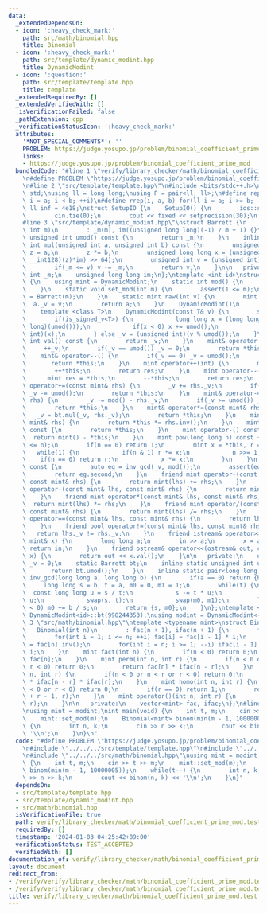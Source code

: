 ```yaml
---
data:
  _extendedDependsOn:
  - icon: ':heavy_check_mark:'
    path: src/math/binomial.hpp
    title: Binomial
  - icon: ':heavy_check_mark:'
    path: src/template/dynamic_modint.hpp
    title: DynamicModint
  - icon: ':question:'
    path: src/template/template.hpp
    title: template
  _extendedRequiredBy: []
  _extendedVerifiedWith: []
  _isVerificationFailed: false
  _pathExtension: cpp
  _verificationStatusIcon: ':heavy_check_mark:'
  attributes:
    '*NOT_SPECIAL_COMMENTS*': ''
    PROBLEM: https://judge.yosupo.jp/problem/binomial_coefficient_prime_mod
    links:
    - https://judge.yosupo.jp/problem/binomial_coefficient_prime_mod
  bundledCode: "#line 1 \"verify/library_checker/math/binomial_coefficient_prime_mod.test.cpp\"\
    \n#define PROBLEM \"https://judge.yosupo.jp/problem/binomial_coefficient_prime_mod\"\
    \n#line 2 \"src/template/template.hpp\"\n#include <bits/stdc++.h>\nusing namespace\
    \ std;\nusing ll = long long;\nusing P = pair<ll, ll>;\n#define rep(i, a, b) for(ll\
    \ i = a; i < b; ++i)\n#define rrep(i, a, b) for(ll i = a; i >= b; --i)\nconstexpr\
    \ ll inf = 4e18;\nstruct SetupIO {\n    SetupIO() {\n        ios::sync_with_stdio(0);\n\
    \        cin.tie(0);\n        cout << fixed << setprecision(30);\n    }\n} setup_io;\n\
    #line 3 \"src/template/dynamic_modint.hpp\"\nstruct Barrett {\n    explicit Barrett(unsigned\
    \ int m)\n        : _m(m), im((unsigned long long)(-1) / m + 1) {}\n    inline\
    \ unsigned int umod() const {\n        return _m;\n    }\n    inline unsigned\
    \ int mul(unsigned int a, unsigned int b) const {\n        unsigned long long\
    \ z = a;\n        z *= b;\n        unsigned long long x = (unsigned long long)(((unsigned\
    \ __int128)(z)*im) >> 64);\n        unsigned int v = (unsigned int)(z - x * _m);\n\
    \        if(_m <= v) v += _m;\n        return v;\n    }\n\n   private:\n    unsigned\
    \ int _m;\n    unsigned long long im;\n};\ntemplate <int id>\nstruct DynamicModint\
    \ {\n    using mint = DynamicModint;\n    static int mod() {\n        return (int)bt.umod();\n\
    \    }\n    static void set_mod(int m) {\n        assert(1 <= m);\n        bt\
    \ = Barrett(m);\n    }\n    static mint raw(int v) {\n        mint a;\n      \
    \  a._v = v;\n        return a;\n    }\n    DynamicModint()\n        : _v(0) {}\n\
    \    template <class T>\n    DynamicModint(const T& v) {\n        static_assert(is_integral_v<T>);\n\
    \        if(is_signed_v<T>) {\n            long long x = (long long)(v % (long\
    \ long)(umod()));\n            if(x < 0) x += umod();\n            _v = (unsigned\
    \ int)(x);\n        } else _v = (unsigned int)(v % umod());\n    }\n    unsigned\
    \ int val() const {\n        return _v;\n    }\n    mint& operator++() {\n   \
    \     ++_v;\n        if(_v == umod()) _v = 0;\n        return *this;\n    }\n\
    \    mint& operator--() {\n        if(_v == 0) _v = umod();\n        --_v;\n \
    \       return *this;\n    }\n    mint operator++(int) {\n        mint res = *this;\n\
    \        ++*this;\n        return res;\n    }\n    mint operator--(int) {\n  \
    \      mint res = *this;\n        --*this;\n        return res;\n    }\n    mint&\
    \ operator+=(const mint& rhs) {\n        _v += rhs._v;\n        if(_v >= umod())\
    \ _v -= umod();\n        return *this;\n    }\n    mint& operator-=(const mint&\
    \ rhs) {\n        _v += mod() - rhs._v;\n        if(_v >= umod()) _v -= umod();\n\
    \        return *this;\n    }\n    mint& operator*=(const mint& rhs) {\n     \
    \   _v = bt.mul(_v, rhs._v);\n        return *this;\n    }\n    mint& operator/=(const\
    \ mint& rhs) {\n        return *this *= rhs.inv();\n    }\n    mint operator+()\
    \ const {\n        return *this;\n    }\n    mint operator-() const {\n      \
    \  return mint() - *this;\n    }\n    mint pow(long long n) const {\n        assert(0\
    \ <= n);\n        if(n == 0) return 1;\n        mint x = *this, r = 1;\n     \
    \   while(1) {\n            if(n & 1) r *= x;\n            n >>= 1;\n        \
    \    if(n == 0) return r;\n            x *= x;\n        }\n    }\n    mint inv()\
    \ const {\n        auto eg = inv_gcd(_v, mod());\n        assert(eg.first == 1);\n\
    \        return eg.second;\n    }\n    friend mint operator+(const mint& lhs,\
    \ const mint& rhs) {\n        return mint(lhs) += rhs;\n    }\n    friend mint\
    \ operator-(const mint& lhs, const mint& rhs) {\n        return mint(lhs) -= rhs;\n\
    \    }\n    friend mint operator*(const mint& lhs, const mint& rhs) {\n      \
    \  return mint(lhs) *= rhs;\n    }\n    friend mint operator/(const mint& lhs,\
    \ const mint& rhs) {\n        return mint(lhs) /= rhs;\n    }\n    friend bool\
    \ operator==(const mint& lhs, const mint& rhs) {\n        return lhs._v == rhs._v;\n\
    \    }\n    friend bool operator!=(const mint& lhs, const mint& rhs) {\n     \
    \   return lhs._v != rhs._v;\n    }\n    friend istream& operator>>(istream& in,\
    \ mint& x) {\n        long long a;\n        in >> a;\n        x = a;\n       \
    \ return in;\n    }\n    friend ostream& operator<<(ostream& out, const mint&\
    \ x) {\n        return out << x.val();\n    }\n\n   private:\n    unsigned int\
    \ _v = 0;\n    static Barrett bt;\n    inline static unsigned int umod() {\n \
    \       return bt.umod();\n    }\n    inline static pair<long long, long long>\
    \ inv_gcd(long long a, long long b) {\n        if(a == 0) return {b, 0};\n   \
    \     long long s = b, t = a, m0 = 0, m1 = 1;\n        while(t) {\n          \
    \  const long long u = s / t;\n            s -= t * u;\n            m0 -= m1 *\
    \ u;\n            swap(s, t);\n            swap(m0, m1);\n        }\n        if(m0\
    \ < 0) m0 += b / s;\n        return {s, m0};\n    }\n};\ntemplate <int id>\nBarrett\
    \ DynamicModint<id>::bt(998244353);\nusing modint = DynamicModint<-1>;\n#line\
    \ 3 \"src/math/binomial.hpp\"\ntemplate <typename mint>\nstruct Binomial {\n \
    \   Binomial(int n)\n        : fac(n + 1), ifac(n + 1) {\n        fac[0] = 1;\n\
    \        for(int i = 1; i <= n; ++i) fac[i] = fac[i - 1] * i;\n        ifac[n]\
    \ = fac[n].inv();\n        for(int i = n; i >= 1; --i) ifac[i - 1] = ifac[i] *\
    \ i;\n    }\n    mint fact(int n) {\n        if(n < 0) return 0;\n        return\
    \ fac[n];\n    }\n    mint perm(int n, int r) {\n        if(n < 0 or n < r or\
    \ r < 0) return 0;\n        return fac[n] * ifac[n - r];\n    }\n    mint comb(int\
    \ n, int r) {\n        if(n < 0 or n < r or r < 0) return 0;\n        return fac[n]\
    \ * ifac[n - r] * ifac[r];\n    }\n    mint homo(int n, int r) {\n        if(n\
    \ < 0 or r < 0) return 0;\n        if(r == 0) return 1;\n        return comb(n\
    \ + r - 1, r);\n    }\n    mint operator()(int n, int r) {\n        return comb(n,\
    \ r);\n    }\n\n   private:\n    vector<mint> fac, ifac;\n};\n#line 5 \"verify/library_checker/math/binomial_coefficient_prime_mod.test.cpp\"\
    \nusing mint = modint;\nint main(void) {\n    int t, m;\n    cin >> t >> m;\n\
    \    mint::set_mod(m);\n    Binomial<mint> binom(min(m - 1, 10000005));\n    while(t--)\
    \ {\n        int n, k;\n        cin >> n >> k;\n        cout << binom(n, k) <<\
    \ '\\n';\n    }\n}\n"
  code: "#define PROBLEM \"https://judge.yosupo.jp/problem/binomial_coefficient_prime_mod\"\
    \n#include \"../../../src/template/template.hpp\"\n#include \"../../../src/template/dynamic_modint.hpp\"\
    \n#include \"../../../src/math/binomial.hpp\"\nusing mint = modint;\nint main(void)\
    \ {\n    int t, m;\n    cin >> t >> m;\n    mint::set_mod(m);\n    Binomial<mint>\
    \ binom(min(m - 1, 10000005));\n    while(t--) {\n        int n, k;\n        cin\
    \ >> n >> k;\n        cout << binom(n, k) << '\\n';\n    }\n}"
  dependsOn:
  - src/template/template.hpp
  - src/template/dynamic_modint.hpp
  - src/math/binomial.hpp
  isVerificationFile: true
  path: verify/library_checker/math/binomial_coefficient_prime_mod.test.cpp
  requiredBy: []
  timestamp: '2024-01-03 04:25:42+09:00'
  verificationStatus: TEST_ACCEPTED
  verifiedWith: []
documentation_of: verify/library_checker/math/binomial_coefficient_prime_mod.test.cpp
layout: document
redirect_from:
- /verify/verify/library_checker/math/binomial_coefficient_prime_mod.test.cpp
- /verify/verify/library_checker/math/binomial_coefficient_prime_mod.test.cpp.html
title: verify/library_checker/math/binomial_coefficient_prime_mod.test.cpp
---
```

